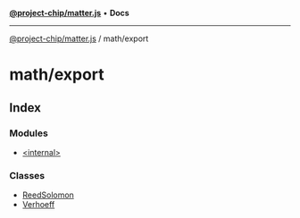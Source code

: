 [**@project-chip/matter.js**](../../README.md) • **Docs**

***

[@project-chip/matter.js](../../modules.md) / math/export

# math/export

## Index

### Modules

- [\<internal\>](-internal-/README.md)

### Classes

- [ReedSolomon](classes/ReedSolomon.md)
- [Verhoeff](classes/Verhoeff.md)
